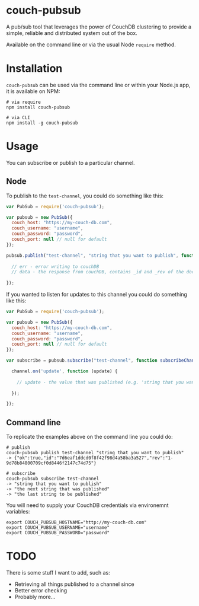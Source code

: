 # couch-pubsub
A pub/sub tool that leverages the power of CouchDB clustering to provide a simple, reliable and distributed system out of the box.

Available on the command line or via the usual Node `require` method.

# Installation 
`couch-pubsub` can be used via the command line or within your Node.js app, it is available on NPM:

```
# via require
npm install couch-pubsub

# via CLI
npm install -g couch-pubsub
```

# Usage
You can subscribe or publish to a particular channel.

## Node
To publish to the `test-channel`, you could do something like this:
``` js
var PubSub = require('couch-pubsub');

var pubsub = new PubSub({
  couch_host: "https://my-couch-db.com",
  couch_username: "username",
  couch_password: "password",
  couch_port: null // null for default
});

pubsub.publish("test-channel", "string that you want to publish", function(err, data) {
  
  // err - error writing to couchDB
  // data - the response from couchDB, contains _id and _rev of the doc
  
});
```

If you wanted to listen for updates to this channel you could do something like this:
``` js
var PubSub = require('couch-pubsub');

var pubsub = new PubSub({
  couch_host: "https://my-couch-db.com",
  couch_username: "username",
  couch_password: "password",
  couch_port: null // null for default
});

var subscribe = pubsub.subscribe("test-channel", function subscribeChannel(channel) {

  channel.on('update', function (update) {
    
    // update - the value that was published (e.g. 'string that you want to publish' from above')
    
  });

});
```

## Command line
To replicate the examples above on the command line you could do:

```
# publish
couch-pubsub publish test-channel "string that you want to publish"
-> {"ok":true,"id":"7d6eaf1ddcd0f8f42f98d4a58ba3a527","rev":"1-9d78b84800709cf0d8446f2147c74d75"}

# subscribe
couch-pubsub subscribe test-channel
-> "string that you want to publish"
-> "the next string that was published"
-> "the last string to be published"
```

You will need to supply your CouchDB credentials via environemnt variables:
```
export COUCH_PUBSUB_HOSTNAME="http://my-couch-db.com"
export COUCH_PUBSUB_USERNAME="username"
export COUCH_PUBSUB_PASSWORD="password"
```

# TODO
There is some stuff I want to add, such as:

* Retrieving all things published to a channel since <date>
* Better error checking
* Probably more...